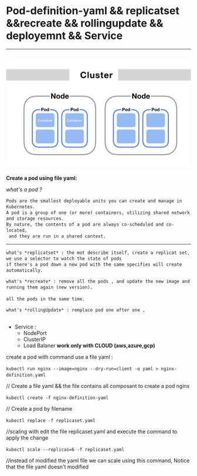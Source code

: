 # Pod-definition-yaml  && replicatset  &&recreate  && rollingupdate && deployemnt && Service
 <!--  -->
----------------------------------------------------------------------

![alt](./image/pod.png)
----------------------------------------------------------------------

**Create a pod using file yaml:**
<!--  -->
*what's a pod ?*
<!-- | -->
```
Pods are the smallest deployable units you can create and manage in Kubernetes. 
A pod is a group of one (or more) containers, utilizing shared network and storage resources. 
By nature, the contents of a pod are always co-scheduled and co-located,
 and they are run in a shared context.
```

------------------------------------------------------------------------
 <!--  -->
 ```
what's *replicatset* : the mot describe itself, create a replicat set, 
we use a selector to watch the state of pods 
if there's a pod down a new pod with the same specifies will create automatically.
 ```

 <!--  -->
 ```
what's *recreate* : remove all the pods , and update the new image and running them again (new version).

all the pods in the same time.
 ```
 <!--  -->

 <!--  -->
 ```
what's *rollingUpdate* : remplace pod one after one ,   


 ```
 <!--  -->
* Service :
  * NodePort
  * ClusterIP
  * Load Balaner **work only with CLOUD (aws,azure,gcp)**

 <!--  -->
create a pod with command use a file yaml :  
<!--  -->

`kubectl run nginx --image=nginx --dry-run=client -o yaml > nginx-definition.yaml`
<!--  -->
 // Create a file yaml && the file contains all composant to create a pod nginx
 <!--  -->
`kubectl create -f nginx-definition-yaml`
 <!--  -->
// Create a pod by filename  
<!--  -->
`kubectl replace -f replicaset.yaml`
<!--  -->
//scaling with edit the file replicaset.yaml and execute the command to apply the change
<!--  -->
`kubectl scale --replicas=6 -f replicaset.yaml`
<!--  -->
//instead of modified the yaml file we can scale using this command, Notice that the file yaml doesn't modified  
